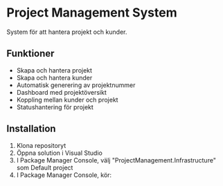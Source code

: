 # Project Management System

System för att hantera projekt och kunder.

## Funktioner
- Skapa och hantera projekt
- Skapa och hantera kunder
- Automatisk generering av projektnummer
- Dashboard med projektöversikt
- Koppling mellan kunder och projekt
- Statushantering för projekt

## Installation
1. Klona repositoryt
2. Öppna solution i Visual Studio
3. I Package Manager Console, välj "ProjectManagement.Infrastructure" som Default project
4. I Package Manager Console, kör:
